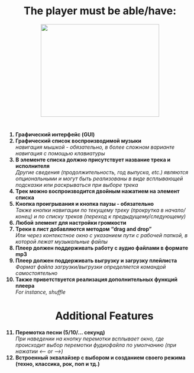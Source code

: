 <h1 align='center'>The player must be able/have:</h1>

<p align="center"><img src="https://media4.giphy.com/media/3o6MbbT5ctRJeOnPIA/giphy.gif?cid=ecf05e47d5vu65twsl9nibtl4wwmg8ysvkboodz2g1uqm44n&rid=giphy.gif&ct=g" width="320" height="250"/></p>

<h1></h1>
<ol type="1"><b>
<li>Графический интерфейс (GUI)</li>
   
<li>Графический список воспроизводимой музыки</li></b>   
<i>навигация мышкой - обязательно, в более сложном варианте навигация с помощью клавиатуры</i><b>   
   
<li>В элементе списка должно присутствует название трека и исполнителя</li></b>  
<i>Другие сведения (продолжительность, год выпуска, etc.) являются опциональными и могут
быть реализованы в виде всплывающей подсказки или раскрываться при выборе трека</i><b>

<li>Трек можно воспроизводится двойным нажатием на элемент списка</li>

<li>Кнопка проигрывания и кнопка паузы - обязательно</li></b>
<i>Также кнопки навигации по текущему треку (прокрутка в начало/конец) и по списку треков (переход к предыдущему/следующему)</i><b>     
   
<li>Любой элемент для настройки громкости</li>

<li>Треки в лист добавляются методом “drag and drop”</li></b>
<i>Или через контекстное окно с указанием пути с рабочей папкой, в которой лежат музыкальные файлы</i><b>  

<li>Плеер должен поддерживать работу с аудио файлами в формате mp3</li>

<li>Плеер должен поддерживать выгрузку и загрузку плейлиста</li></b>
<i>Формат файла загрузки/выгрузки определяется командой самостоятельно</i><b> 

<li>Также приветствуется реализация дополнительных функций плеера</li></b>
<i>For instance, shuffle</i><b> 

<h1 align="center">Additional Features</h1>
   
<li>Перемотка песни (5/10/… секунд)</li></b>
<i>При наведении на кнопку перемотки всплывает окно, где происходит выбор перемотки фудиофайла по умолчанию (при нажатии <— or —>)</i><b>    

<li>Встроенный эквалайзер с выбором и созданием своего режима (техно, классика, рок, поп и тд.)</li>
